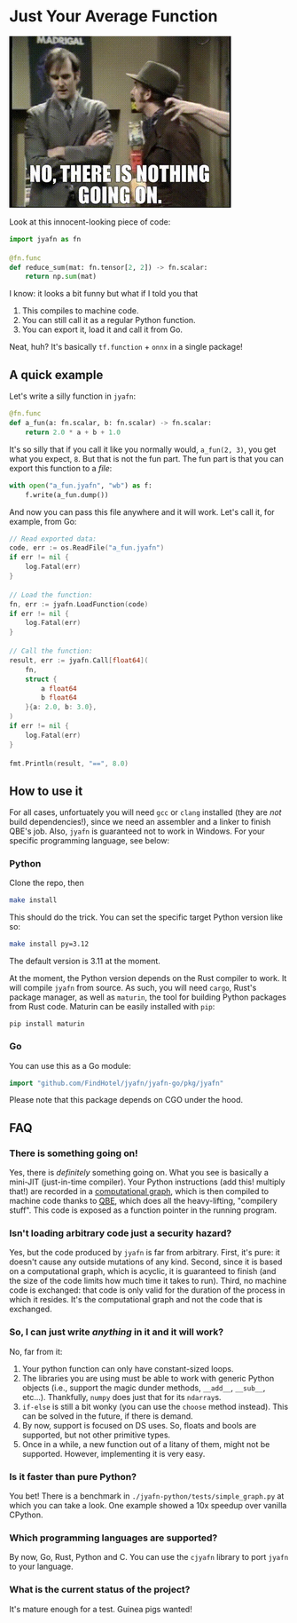 # Just Your Average Function

![There is something going on!](./nothing-going-on.jpg)

Look at this innocent-looking piece of code:
```python
import jyafn as fn

@fn.func
def reduce_sum(mat: fn.tensor[2, 2]) -> fn.scalar:
	return np.sum(mat)
```
I know: it looks a bit funny but what if I told you that

1. This compiles to machine code.
2. You can still call it as a regular Python function.
3. You can export it, load it and call it from Go.

Neat, huh? It's basically `tf.function` + `onnx` in a single package!


## A quick example

Let's write a silly function in `jyafn`:
```python
@fn.func
def a_fun(a: fn.scalar, b: fn.scalar) -> fn.scalar:
    return 2.0 * a + b + 1.0
```
It's so silly that if you call it like you normally would, `a_fun(2, 3)`, you get what you expect, `8`. But that is not the fun part. The fun part is that you can export this function to a _file_:
```python
with open("a_fun.jyafn", "wb") as f:
    f.write(a_fun.dump())
```
And now you can pass this file anywhere and it will work. Let's call it, for example, from Go:
```go
// Read exported data:
code, err := os.ReadFile("a_fun.jyafn")
if err != nil {
    log.Fatal(err)
}

// Load the function:
fn, err := jyafn.LoadFunction(code)
if err != nil {
    log.Fatal(err)
}

// Call the function:
result, err := jyafn.Call[float64](
    fn,
    struct {
        a float64
        b float64
    }{a: 2.0, b: 3.0},
)
if err != nil {
    log.Fatal(err)
}

fmt.Println(result, "==", 8.0)
```

## How to use it

For all cases, unfortuately you will need `gcc` or `clang` installed (they are _not_ build dependencies!), since we need an assembler and a linker to finish QBE's job. Also, `jyafn` is guaranteed not to work in Windows. For your specific programming language, see below:

### Python

Clone the repo, then
```sh
make install
```
This should do the trick. You can set the specific target Python version like so:
```sh
make install py=3.12
```
The default version is 3.11 at the moment.

At the moment, the Python version depends on the Rust compiler to work. It will compile `jyafn` from source. As such, you will need `cargo`, Rust's package manager, as well as `maturin`, the tool for building Python packages from Rust code. Maturin can be easily installed with `pip`:
```shell
pip install maturin
```

### Go

You can use this as a Go module:
```go
import "github.com/FindHotel/jyafn/jyafn-go/pkg/jyafn"
```
Please note that this package depends on CGO under the hood.

## FAQ

### There is something going on!

Yes, there is _definitely_ something going on. What you see is basically a mini-JIT (just-in-time compiler). Your Python instructions (add this! multiply that!) are recorded in a [computational graph](https://www.sciencedirect.com/topics/computer-science/computation-graph), which is then compiled to machine code thanks to [QBE](https://c9x.me/compile/), which does all the heavy-lifting, "compilery stuff". This code is exposed as a function pointer in the running program.

### Isn't loading arbitrary code just a security hazard?

Yes, but the code produced by `jyafn` is far from arbitrary. First, it's pure: it doesn't cause any outside mutations of any kind. Second, since it is based on a computational graph, which is acyclic, it is guaranteed to finish (and the size of the code limits how much time it takes to run). Third, no machine code is exchanged: that code is only valid for the duration of the process in which it resides. It's the computational graph and not the code that is exchanged.

### So, I can just write _anything_ in it and it will work?

No, far from it:
1. Your python function can only have constant-sized loops.
2. The libraries you are using must be able to work with generic Python objects (i.e., support the magic dunder methods, `__add__`, `__sub__`, etc...). Thankfully, `numpy` does just that for its `ndarray`s.
3. `if-else` is still a bit wonky (you can use the `choose` method instead). This can be solved in the future, if there is demand.
4. By now, support is focused on DS uses. So, floats and bools are supported, but not other primitive types.
5. Once in a while, a new function out of a litany of them, might not be supported. However, implementing it is very easy.

### Is it faster than pure Python?

You bet! There is a benchmark in `./jyafn-python/tests/simple_graph.py` at which you can take a look. One example showed a 10x speedup over vanilla CPython.

### Which programming languages are supported?

By now, Go, Rust, Python and C. You can use the `cjyafn` library to port `jyafn` to your language.

### What is the current status of the project?

It's mature enough for a test. Guinea pigs wanted!
